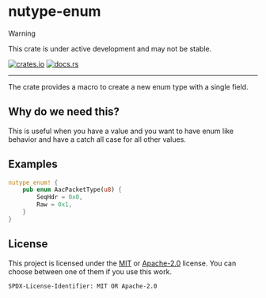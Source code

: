 # nutype-enum

> [!WARNING]  
> This crate is under active development and may not be stable.

[![crates.io](https://img.shields.io/crates/v/nutype-enum.svg)](https://crates.io/crates/nutype-enum) [![docs.rs](https://img.shields.io/docsrs/nutype-enum)](https://docs.rs/nutype-enum)

---

The crate provides a macro to create a new enum type with a single field.

## Why do we need this?

This is useful when you have a value and you want to have enum like behavior and have a catch all case for all other values.

## Examples

```rust
nutype_enum! {
    pub enum AacPacketType(u8) {
        SeqHdr = 0x0,
        Raw = 0x1,
    }
}
```

## License

This project is licensed under the [MIT](./LICENSE.MIT) or [Apache-2.0](./LICENSE.Apache-2.0) license.
You can choose between one of them if you use this work.

`SPDX-License-Identifier: MIT OR Apache-2.0`
